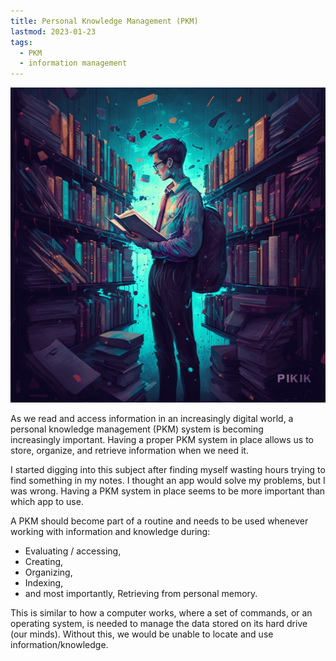 ```yaml
---
title: Personal Knowledge Management (PKM)
lastmod: 2023-01-23
tags:
  - PKM
  - information management
---
```


![pkm|200](../images/Pasted%20image%2020230201170412.png)

As we read and access information in an increasingly digital world, a personal knowledge management (PKM) system is becoming increasingly important. Having a proper PKM system in place allows us to store, organize, and retrieve information when we need it. 

I started digging into this subject after finding myself wasting hours trying to find something in my notes. I thought an app would solve my problems, but I was wrong. Having a PKM system in place seems to be more important than which app to use. 

A PKM should become part of a routine and needs to be used whenever working with information and knowledge during:

* Evaluating / accessing,
* Creating,
* Organizing,
* Indexing,
* and most importantly, Retrieving from personal memory.

This is similar to how a computer works, where a set of commands, or an operating system, is needed to manage the data stored on its hard drive (our minds). Without this, we would be unable to locate and use information/knowledge.
